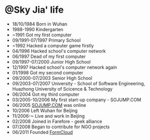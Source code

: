 @Sky Jia' life
===============

- 18/10/1984 Born in <addr>Wuhan</addr>
- 1988-1990 Kindergarten
- ~1991 Got my first computer
- 09/1991-07/1997 Primary School
- ~1992 Hacked a computer game firstly
- 04/1996 Hacked school's computer network
- 06/1997 Dead of my first computer
- 09/1997-07/2000 Junior High School
- 12/1997 Hacked school's computer network again
- 01/1998 Got my second computer
- 09/2000-07/2003 Senior High School
- 09/2003-07/2007 University - School of Software Engineering, Huazhong University of Scicence & Technology
- 06/2004 Got my third computer
- 03/2005-10/2006 My first start-up company - SOJUMP.COM
- 06/2005 <a href="http://www.sojump.com/" target="_blank">SOJUMP.COM</a> was online
- 10/2006 Left <addr>Wuhan</addr> for <addr>Beijing</addr>
- 11/2006-~ Live and work in <addr>Beijing</addr>
- 02/2008 Joined in Farefore - geek alliance
- 07/2008 Began to contribute for NGO projects
- 06/2011 Founded <a href="http://www.formcloud.io" target="_blank">FormCloud</a>